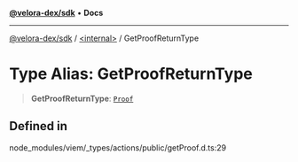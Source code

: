 [**@velora-dex/sdk**](../../README.md) • **Docs**

***

[@velora-dex/sdk](../../globals.md) / [\<internal\>](../README.md) / GetProofReturnType

# Type Alias: GetProofReturnType

> **GetProofReturnType**: [`Proof`](Proof.md)

## Defined in

node\_modules/viem/\_types/actions/public/getProof.d.ts:29
